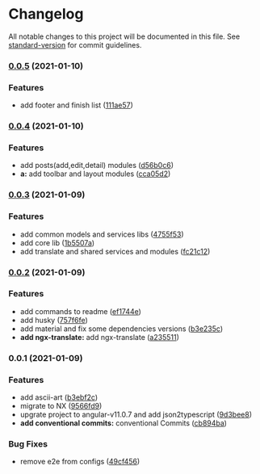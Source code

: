 # Changelog

All notable changes to this project will be documented in this file. See [standard-version](https://github.com/conventional-changelog/standard-version) for commit guidelines.

### [0.0.5](https://github.com/mmhajiagha/talos-fe-technical-test/compare/v0.0.4...v0.0.5) (2021-01-10)


### Features

* add footer and finish list ([111ae57](https://github.com/mmhajiagha/talos-fe-technical-test/commit/111ae5776661f7dd162a3ead53c1041d29c86a3b))

### [0.0.4](https://github.com/mmhajiagha/talos-fe-technical-test/compare/v0.0.3...v0.0.4) (2021-01-10)


### Features

* add posts(add,edit,detail) modules ([d56b0c6](https://github.com/mmhajiagha/talos-fe-technical-test/commit/d56b0c67815b233139d0695197b04dbf030eefff))
* **a:** add toolbar and layout modules ([cca05d2](https://github.com/mmhajiagha/talos-fe-technical-test/commit/cca05d27c8533f22ba965aa0f34f75f0494015b5))

### [0.0.3](https://github.com/mmhajiagha/talos-fe-technical-test/compare/v0.0.2...v0.0.3) (2021-01-09)


### Features

* add common models and services libs ([4755f53](https://github.com/mmhajiagha/talos-fe-technical-test/commit/4755f53cda84b7d2e79b6b963ab41423afe16ac3))
* add core lib ([1b5507a](https://github.com/mmhajiagha/talos-fe-technical-test/commit/1b5507abac8331860d81c915c7f53e9edaf5f6d6))
* add translate and shared services and modules ([fc21c12](https://github.com/mmhajiagha/talos-fe-technical-test/commit/fc21c12bcb6f8054f5e48c39abe5c7ddeba3f417))

### [0.0.2](https://github.com/mmhajiagha/talos-fe-technical-test/compare/v0.0.1...v0.0.2) (2021-01-09)


### Features

* add commands to readme ([ef1744e](https://github.com/mmhajiagha/talos-fe-technical-test/commit/ef1744e65f297aeb2596d23133f24e3928a3446c))
* add husky ([757f6fe](https://github.com/mmhajiagha/talos-fe-technical-test/commit/757f6fe8dd6b3719f6421b7836858660ada23e84))
* add material and fix some dependencies versions ([b3e235c](https://github.com/mmhajiagha/talos-fe-technical-test/commit/b3e235cf7defbe325959ed7d96c55eebea970baf))
* **add ngx-translate:** add ngx-translate ([a235511](https://github.com/mmhajiagha/talos-fe-technical-test/commit/a23551109c0534d19defc6efae17cf8232a8487f))

### 0.0.1 (2021-01-09)


### Features

* add ascii-art ([b3ebf2c](https://github.com/talosdigital/talos-fe-technical-test/commit/b3ebf2c192121286c265f2b7a17b9eb5ed62dfd3))
* migrate to NX ([9566fd9](https://github.com/talosdigital/talos-fe-technical-test/commit/9566fd99ed349dfd2308d968a7c5dc43d33b6b05))
* upgrate project to angular-v11.0.7 and add json2typescript ([9d3bee8](https://github.com/talosdigital/talos-fe-technical-test/commit/9d3bee8078e7c00d553e1e15693f1827a0f0bc6c))
* **add conventional commits:** conventional Commits ([cb894ba](https://github.com/talosdigital/talos-fe-technical-test/commit/cb894ba17c87a3c0f6581f3b6ec3a4aa8f344843))


### Bug Fixes

* remove e2e from configs ([49cf456](https://github.com/talosdigital/talos-fe-technical-test/commit/49cf4566644673285b6744ed589d61566bcfd79d))
